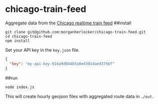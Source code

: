 # chicago-train-feed

Aggregate data from the [Chicago realtime train feed](http://www.transitchicago.com/assets/1/developer_center/cta_Train_Tracker_API_documentation_v1_42.pdf)
##install

```
git clone git@github.com:morganherlocker/chicago-train-feed.git
cd chicago-train-feed
npm install
```

Set your API key in the `key.json` file.

```json
{
  "key": "my-api-key-916a9d044b5a0e43014ae43756f"
}
```

##run

```
node index.js
```

This will create hourly geojson files with aggregated route data in `./out`.

